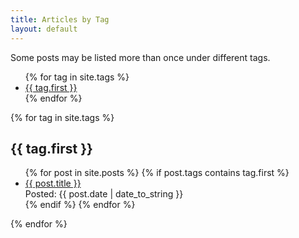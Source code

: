 ```yaml
---
title: Articles by Tag
layout: default
---
```


Some posts may be listed more than once under different tags.

<ul>
{% for tag in site.tags %}
    <li><a href="#{{ tag.first }}">{{ tag.first }}</a></li>
{% endfor %}
</ul>

{% for tag in site.tags %}

<h2 id="{{ tag.first }}">{{ tag.first }}</h2>

<ul class="posts">
  {% for post in site.posts %}
    {% if post.tags contains tag.first %}
      <li>
        <a href="{{ post.url }}">{{ post.title }}</a>
        <div class="meta">Posted: {{ post.date | date_to_string }}</div>
      </li>
    {% endif %}
  {% endfor %}
</ul>

{% endfor %}

